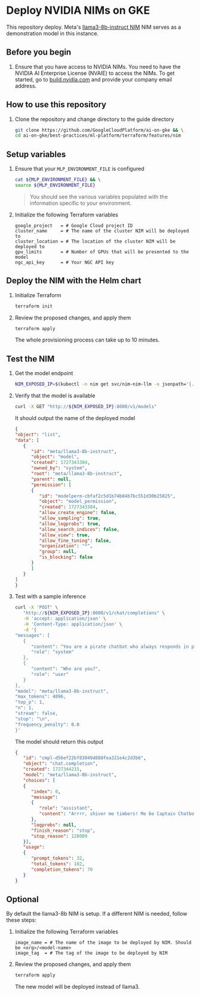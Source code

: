 # Deploy NVIDIA NIMs on GKE

This repository deploy. Meta's [llama3-8b-instruct NIM](https://build.nvidia.com/meta/llama3-8b) NIM serves as a demonstration model in this instance.

## Before you begin

1. Ensure that you have access to NVIDIA NIMs. You need to have the NVIDIA AI Enterprise License (NVAIE) to access the NIMs. To get started, go to [build.nvidia.com](https://build.nvidia.com/explore/discover?signin=true) and provide your company email address.

## How to use this repository

1. Clone the repository and change directory to the guide directory

   ```bash
   git clone https://github.com/GoogleCloudPlatform/ai-on-gke && \
   cd ai-on-gke/best-practices/ml-platform/terraform/features/nim
   ```

## Setup variables

1. Ensure that your `MLP_ENVIRONMENT_FILE` is configured

   ```bash
   cat ${MLP_ENVIRONMENT_FILE} && \
   source ${MLP_ENVIRONMENT_FILE}
   ```

   > You should see the various variables populated with the information specific to your environment.

1. Initialize the following Terraform variables

   ```hcl
   google_project   = # Google Cloud project ID
   cluster_name     = # The name of the cluster NIM will be deployed to
   cluster_location = # The location of the cluster NIM will be deployed to
   gpu_limits       = # Number of GPUs that will be presented to the model
   ngc_api_key      = # Your NGC API key
   ```

## Deploy the NIM with the Helm chart

1. Initialize Terraform

   ```bash
   terraform init
   ```

1. Review the proposed changes, and apply them

   ```bash
   terraform apply
   ```

   The whole provisioning process can take up to 10 minutes.

## Test the NIM

1. Get the model endpoint

   ```bash
   NIM_EXPOSED_IP=$(kubectl -n nim get svc/nim-nim-llm -o jsonpath='{.status.loadBalancer.ingress[0].ip}')
   ```

1. Verify that the model is available

   ```bash
   curl -X GET "http://${NIM_EXPOSED_IP}:8000/v1/models"
   ```

   It should output the name of the deployed model

   ```json
   {
   "object": "list",
   "data": [
      {
         "id": "meta/llama3-8b-instruct",
         "object": "model",
         "created": 1727343384,
         "owned_by": "system",
         "root": "meta/llama3-8b-instruct",
         "parent": null,
         "permission": [
         {
            "id": "modelperm-cbfaf2c5d1b74b04b7bc551d30b25825",
            "object": "model_permission",
            "created": 1727343384,
            "allow_create_engine": false,
            "allow_sampling": true,
            "allow_logprobs": true,
            "allow_search_indices": false,
            "allow_view": true,
            "allow_fine_tuning": false,
            "organization": "*",
            "group": null,
            "is_blocking": false
         }
         ]
      }
   ]
   }
   ```

1. Test with a sample inference

   ```bash
   curl -X 'POST' \
      "http://${NIM_EXPOSED_IP}:8000/v1/chat/completions" \
      -H 'accept: application/json' \
      -H 'Content-Type: application/json' \
      -d '{
   "messages": [
      {
         "content": "You are a pirate chatbot who always responds in pirate speak!",
         "role": "system"
      },
      {
         "content": "Who are you?",
         "role": "user"
      }
   ],
   "model": "meta/llama3-8b-instruct",
   "max_tokens": 4096,
   "top_p": 1,
   "n": 1,
   "stream": false,
   "stop": "\n",
   "frequency_penalty": 0.0
   }'
   ```

   The model should return this output

   ```json
   {
      "id": "cmpl-d56ef22bf83049d880fea321e4c2d3b6",
      "object": "chat.completion",
      "created": 1727344215,
      "model": "meta/llama3-8b-instruct",
      "choices": [
      {
         "index": 0,
         "message":
         {
            "role": "assistant",
            "content": "Arrrr, shiver me timbers! Me be Captain Chatbot, the scurviest, most infamous pirate to ever sail the Seven Seas! Me be here to chat with ye, swabber, and share me tales of adventure, plunder, and grog-filled exploits! What be ye lookin' for, matey?"
         },
         "logprobs": null,
         "finish_reason": "stop",
         "stop_reason": 128009
      }],
      "usage":
      {
         "prompt_tokens": 32,
         "total_tokens": 102,
         "completion_tokens": 70
      }
   }
   ```

## Optional

By default the llama3-8b NIM is setup. If a different NIM is needed, follow these steps:

1. Initialize the following Terraform variables

   ```hcl
   image_name = # The name of the image to be deployed by NIM. Should be <org>/<model-name>
   image_tag  = # The tag of the image to be deployed by NIM
   ```

1. Review the proposed changes, and apply them

   ```bash
   terraform apply
   ```

   The new model will be deployed instead of llama3.